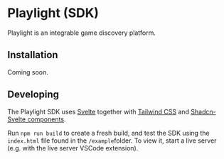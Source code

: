 # Playlight (SDK)
Playlight is an integrable game discovery platform.

## Installation
Coming soon.

## Developing

The Playlight SDK uses [Svelte](https://svelte.dev) together with [Tailwind CSS](https://tailwindcss.com/) and [Shadcn-Svelte components](https://next.shadcn-svelte.com/).

Run `npm run build` to create a fresh build, and test the SDK using the `index.html` file found in the `/example`folder. 
To view it, start a live server (e.g. with the live server VSCode extension).